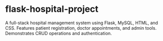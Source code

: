 # flask-hospital-project
A full-stack hospital management system using Flask, MySQL, HTML, and CSS. Features patient registration, doctor appointments, and admin tools. Demonstrates CRUD operations and authentication.
